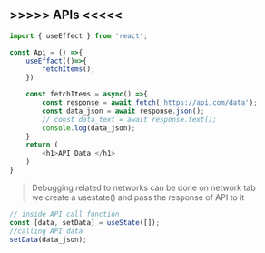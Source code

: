 ## >>>>> APIs <<<<<
```js
import { useEffect } from 'react';

const Api = () =>{
    useEffact(()=>{
        fetchItems();
    })

    const fetchItems = async() =>{
        const response = await fetch('https://api.com/data');
        const data_json = await response.json();
        // const data_text = await response.text();
        console.log(data_json);
    }
    return (
        <h1>API Data </h1>
    )
}
```
> Debugging related to networks can be done on network tab <br>
> we create a usestate() and pass the response of API to it

```js
// inside API call function
const [data, setData] = useState([]);
//calling API data
setData(data_json);
```
<br><br>